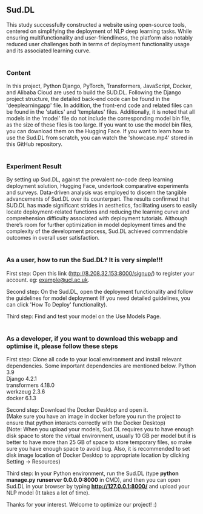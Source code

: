## Sud.DL
This study successfully constructed a website using open-source tools, centered on simplifying the deployment of NLP deep learning tasks. While ensuring multifunctionality and user-friendliness, the platform also notably reduced user challenges both in terms of deployment functionality usage and its associated learning curve. 
<br></br>
  
### Content
In this project, Python Django, PyTorch, Transformers, JavaScript, Docker, and Alibaba Cloud are used to build the SUD.DL. Following the Django project structure, the detailed back-end code can be found in the 'deeplearningapp' file. In addition, the front-end code and related files can be found in the 'statics' and 'templates' files. Additionally, it is noted that all models in the 'model' file do not include the corresponding model bin file, as the size of these files is too large. If you want to use the model bin files, you can download them on the Hugging Face. If you want to learn how to use the Sud.DL from scratch, you can watch the 'showcase.mp4' stored in this GitHub repository.
<br></br>
  
### Experiment Result
By setting up Sud.DL, against the prevalent no-code deep learning deployment solution, Hugging Face, undertook comparative experiments and surveys. Data-driven analysis was employed to discern the
tangible advancements of Sud.DL over its counterpart. The results confirmed that SUD.DL has made significant strides in aesthetics, facilitating users to easily locate deployment-related functions and reducing the learning curve and comprehension difficulty associated with deployment tutorials. Although there’s room for further optimization in model deployment times and the complexity of the development process, Sud.DL achieved commendable outcomes in overall user satisfaction.
<br></br>

### As a user, how to run the Sud.DL? It is very simple!!!
First step: Open this link (http://8.208.32.153:8000/signup/) to register your account. eg: example@ucl.ac.uk.

Second step: On the Sud.DL, open the deployment functionality and follow the guidelines for model deployment (If you need detailed guidelines, you can click 'How To Deploy' functionality).

Third step:  Find and test your model on the Use Models Page.
<br></br>

### As a developer, if you want to download this webapp and optimise it, please follow these steps
First step: Clone all code to your local environment and install relevant dependencies. Some important dependencies are mentioned below.
Python 3.9  
Django 4.2.1  
transformers 4.18.0  
werkzeug 2.3.6  
docker 6.1.3  

Second step: Download the Docker Desktop and open it.<br>
(Make sure you have an image in docker before you run the project to ensure that python interacts correctly with the Docker Desktop)<br>
(Note: When you upload your models, Sud.DL requires you to have enough disk space to store the virtual environment, usually 10 GB per model but it is better to have more than 25 GB of space to store temporary files, so make sure you have enough space to avoid bug. Also, it is recommended to set disk image location of Docker Desktop to appropriate location by clicking Setting -> Resources)

Third step: In your Python environment, run the Sud.DL (type **python manage.py runserver 0.0.0.0:8000** in CMD), and then you can open Sud.DL in your browser by typing **http://127.0.0.1:8000/** and upload your NLP model (It takes a lot of time).

Thanks for your interest. Welcome to optimize our project! :)


